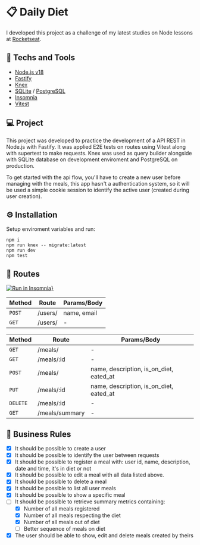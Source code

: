 # 📋 Daily Diet
I developed this project as a challenge of my latest studies on Node lessons at [Rocketseat](https://www.rocketseat.com.br).

## 🚀 Techs and Tools
- [Node.js v18](https://nodejs.org/)
- [Fastify](https://fastify.dev)
- [Knex](https://knexjs.org/)
- [SQLite](https://www.sqlite.org) / [PostgreSQL](https://www.postgresql.org/)
- [Insomnia](https://insomnia.rest/)
- [Vitest](https://vitest.dev/)

## 💻 Project
This project was developed to practice the development of a API REST in Node.js with Fastify. It was applied E2E tests on routes using Vitest along with supertest to make requests. Knex was used as query builder alongside with SQLite database on development enviroment and PostgreSQL on production. 

To get started with the api flow, you'll have to create a new user before managing with the meals, this app hasn't a authentication system, so it will be used a simple cookie session to identify the active user (created during user creation).

## ⚙️ Installation
Setup enviroment variables and run:
```shell
npm i
npm run knex -- migrate:latest 
npm run dev
npm test
```

## 🔗 Routes
[![Run in Insomnia}](https://insomnia.rest/images/run.svg)](https://insomnia.rest/run/?label=Ignite%20Node.js%3A%20Daily%20Diet%0A&uri=https://raw.githubusercontent.com/rcrdk/daily-diet-nodejs-api/main/insomnia.json)

| Method     | Route          | Params/Body                             |
| ---------- | -------------- | ----------------------------------------|
| ``POST``   | /users/        | name, email                             |
| ``GET``    | /users/        | -                                       |


| Method     | Route          | Params/Body                             |
| ---------- | -------------- | ----------------------------------------|
| ``GET``    | /meals/        | -                                       |
| ``GET``    | /meals/:id     | -                                       |
| ``POST``   | /meals/        | name, description, is_on_diet, eated_at |
| ``PUT``    | /meals/:id     | name, description, is_on_diet, eated_at |
| ``DELETE`` | /meals/:id     | -                                       |
| ``GET``    | /meals/summary | -                                       |


## 🔖 Business Rules
- [x] It should be possible to create a user
- [x] It should be possible to identify the user between requests
- [x] It should be possible to register a meal with: user id, name, description, date and time, it's in diet or not
- [x] It should be possible to edit a meal with all data listed above.
- [x] It should be possible to delete a meal
- [x] It should be possible to list all user meals
- [x] It should be possible to show a specific meal
- [ ] It should be possible to retrieve summary metrics containing:
    - [x] Number of all meals registered
    - [x] Number of all meals respecting the diet
    - [x] Number of all meals out of diet
    - [ ] Better sequence of meals on diet
- [x] The user should be able to show, edit and delete meals created by theirs
